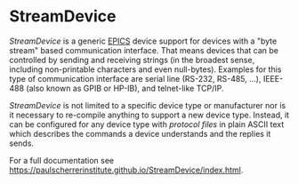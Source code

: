 # StreamDevice

_StreamDevice_ is a generic [EPICS](https://www.aps.anl.gov/epics)
device support for devices with a "byte stream" based
communication interface.
That means devices that can be controlled by sending and receiving
strings (in the broadest sense, including non-printable characters
and even null-bytes). 
Examples for this type of communication interface are
serial line (RS-232, RS-485, ...), 
IEEE-488 (also known as GPIB or HP-IB), and telnet-like TCP/IP.

_StreamDevice_ is not limited to a specific device type or manufacturer
nor is it necessary to re-compile anything to support a new device type.
Instead, it can be configured for any device type with _protocol files_
in plain ASCII text which describes the commands a device understands
and the replies it sends.

For a full documentation see
https://paulscherrerinstitute.github.io/StreamDevice/index.html.

